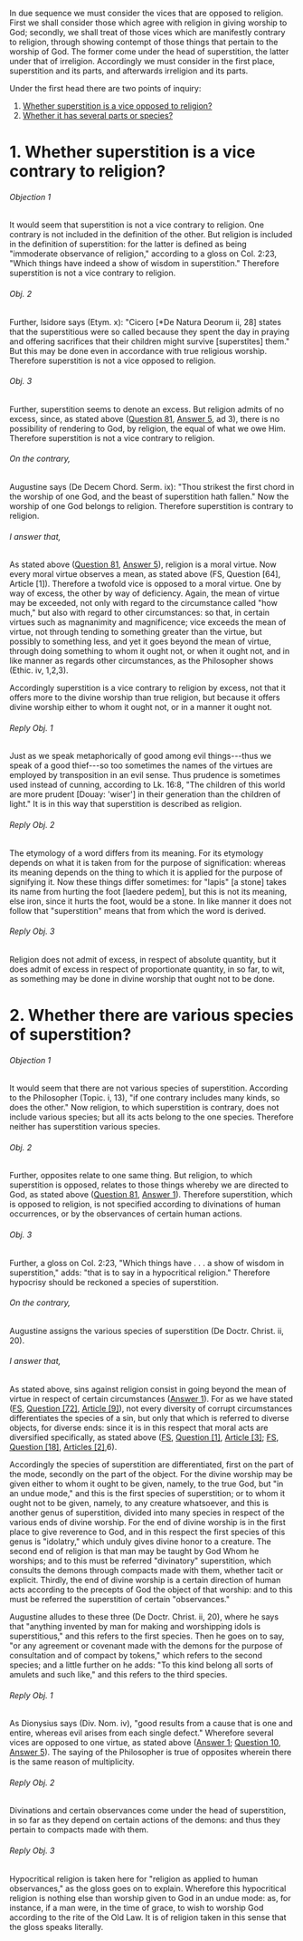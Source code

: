 In due sequence we must consider the vices that are opposed to religion. First we shall consider those which agree with religion in giving worship to God; secondly, we shall treat of those vices which are manifestly contrary to religion, through showing contempt of those things that pertain to the worship of God. The former come under the head of superstition, the latter under that of irreligion. Accordingly we must consider in the first place, superstition and its parts, and afterwards irreligion and its parts.  

Under the first head there are two points of inquiry:

1. [ Whether superstition is a vice opposed to religion?](#1.%20Whether%20superstition%20is%20a%20vice%20contrary%20to%20religion?)
2. [ Whether it has several parts or species?](#2.%20Whether%20there%20are%20various%20species%20of%20superstition?)



# 1. Whether superstition is a vice contrary to religion? 

###### Objection 1
It would seem that superstition is not a vice contrary to religion. One contrary is not included in the definition of the other. But religion is included in the definition of superstition: for the latter is defined as being "immoderate observance of religion," according to a gloss on Col. 2:23, "Which things have indeed a show of wisdom in superstition." Therefore superstition is not a vice contrary to religion.  

###### Obj. 2
Further, Isidore says (Etym. x): "Cicero \[\*De Natura Deorum ii, 28\] states that the superstitious were so called because they spent the day in praying and offering sacrifices that their children might survive \[superstites\] them." But this may be done even in accordance with true religious worship. Therefore superstition is not a vice opposed to religion.  

###### Obj. 3
Further, superstition seems to denote an excess. But religion admits of no excess, since, as stated above ([Question 81](../../64.%20Vices%20Opposed%20to%20Commutative%20Justice%20(18)/79.%20Parts%20of%20Justice%20(3)/81.%20Religion.md), [Answer 5](../../64.%20Vices%20Opposed%20to%20Commutative%20Justice%20(18)/79.%20Parts%20of%20Justice%20(3)/81.%20Religion.md#5.%20Whether%20religion%20is%20a%20theological%20virtue?%20), ad 3), there is no possibility of rendering to God, by religion, the equal of what we owe Him. Therefore superstition is not a vice contrary to religion.  

###### On the contrary,
Augustine says (De Decem Chord. Serm. ix): "Thou strikest the first chord in the worship of one God, and the beast of superstition hath fallen." Now the worship of one God belongs to religion. Therefore superstition is contrary to religion.  

###### I answer that,
As stated above ([Question 81](../../64.%20Vices%20Opposed%20to%20Commutative%20Justice%20(18)/79.%20Parts%20of%20Justice%20(3)/81.%20Religion.md), [Answer 5](../../64.%20Vices%20Opposed%20to%20Commutative%20Justice%20(18)/79.%20Parts%20of%20Justice%20(3)/81.%20Religion.md#5.%20Whether%20religion%20is%20a%20theological%20virtue?%20)), religion is a moral virtue. Now every moral virtue observes a mean, as stated above (FS, Question \[64\], Article \[1\]). Therefore a twofold vice is opposed to a moral virtue. One by way of excess, the other by way of deficiency. Again, the mean of virtue may be exceeded, not only with regard to the circumstance called "how much," but also with regard to other circumstances: so that, in certain virtues such as magnanimity and magnificence; vice exceeds the mean of virtue, not through tending to something greater than the virtue, but possibly to something less, and yet it goes beyond the mean of virtue, through doing something to whom it ought not, or when it ought not, and in like manner as regards other circumstances, as the Philosopher shows (Ethic. iv, 1,2,3).  

Accordingly superstition is a vice contrary to religion by excess, not that it offers more to the divine worship than true religion, but because it offers divine worship either to whom it ought not, or in a manner it ought not.  

###### Reply Obj. 1
Just as we speak metaphorically of good among evil things---thus we speak of a good thief---so too sometimes the names of the virtues are employed by transposition in an evil sense. Thus prudence is sometimes used instead of cunning, according to Lk. 16:8, "The children of this world are more prudent \[Douay: 'wiser'\] in their generation than the children of light." It is in this way that superstition is described as religion.  

###### Reply Obj. 2
The etymology of a word differs from its meaning. For its etymology depends on what it is taken from for the purpose of signification: whereas its meaning depends on the thing to which it is applied for the purpose of signifying it. Now these things differ sometimes: for "lapis" \[a stone\] takes its name from hurting the foot \[laedere pedem\], but this is not its meaning, else iron, since it hurts the foot, would be a stone. In like manner it does not follow that "superstition" means that from which the word is derived.  

###### Reply Obj. 3
Religion does not admit of excess, in respect of absolute quantity, but it does admit of excess in respect of proportionate quantity, in so far, to wit, as something may be done in divine worship that ought not to be done.  




# 2. Whether there are various species of superstition? 

###### Objection 1
It would seem that there are not various species of superstition. According to the Philosopher (Topic. i, 13), "if one contrary includes many kinds, so does the other." Now religion, to which superstition is contrary, does not include various species; but all its acts belong to the one species. Therefore neither has superstition various species.  

###### Obj. 2
Further, opposites relate to one same thing. But religion, to which superstition is opposed, relates to those things whereby we are directed to God, as stated above ([Question 81](../../64.%20Vices%20Opposed%20to%20Commutative%20Justice%20(18)/79.%20Parts%20of%20Justice%20(3)/81.%20Religion.md), [Answer 1](../../64.%20Vices%20Opposed%20to%20Commutative%20Justice%20(18)/79.%20Parts%20of%20Justice%20(3)/81.%20Religion.md#1.%20Whether%20religion%20directs%20man%20to%20God%20alone?%20)). Therefore superstition, which is opposed to religion, is not specified according to divinations of human occurrences, or by the observances of certain human actions.  

###### Obj. 3
Further, a gloss on Col. 2:23, "Which things have . . . a show of wisdom in superstition," adds: "that is to say in a hypocritical religion." Therefore hypocrisy should be reckoned a species of superstition.  

###### On the contrary,
Augustine assigns the various species of superstition (De Doctr. Christ. ii, 20).  

###### I answer that,
As stated above, sins against religion consist in going beyond the mean of virtue in respect of certain circumstances ([Answer 1](#1.%20Whether%20superstition%20is%20a%20vice%20contrary%20to%20religion?%20)). For as we have stated ([FS](../FS.html), [Question \[72\]](../FS/FS072.html#FSQ72OUTP1), [Article \[9\]](../FS/FS072.html#FSQ72A9THEP1)), not every diversity of corrupt circumstances differentiates the species of a sin, but only that which is referred to diverse objects, for diverse ends: since it is in this respect that moral acts are diversified specifically, as stated above ([FS](../FS.html), [Question \[1\]](../FS/FS001.html#FSQ1OUTP1), [Article \[3\]](../FS/FS001.html#FSQ1A3THEP1); [FS](../FS.html), [Question \[18\]](../FS/FS018.html#FSQ18OUTP1), [Articles \[2\]](../FS/FS018.html#FSQ18ATHEP1),6).  

Accordingly the species of superstition are differentiated, first on the part of the mode, secondly on the part of the object. For the divine worship may be given either to whom it ought to be given, namely, to the true God, but "in an undue mode," and this is the first species of superstition; or to whom it ought not to be given, namely, to any creature whatsoever, and this is another genus of superstition, divided into many species in respect of the various ends of divine worship. For the end of divine worship is in the first place to give reverence to God, and in this respect the first species of this genus is "idolatry," which unduly gives divine honor to a creature. The second end of religion is that man may be taught by God Whom he worships; and to this must be referred "divinatory" superstition, which consults the demons through compacts made with them, whether tacit or explicit. Thirdly, the end of divine worship is a certain direction of human acts according to the precepts of God the object of that worship: and to this must be referred the superstition of certain "observances."  

Augustine alludes to these three (De Doctr. Christ. ii, 20), where he says that "anything invented by man for making and worshipping idols is superstitious," and this refers to the first species. Then he goes on to say, "or any agreement or covenant made with the demons for the purpose of consultation and of compact by tokens," which refers to the second species; and a little further on he adds: "To this kind belong all sorts of amulets and such like," and this refers to the third species.  

###### Reply Obj. 1
As Dionysius says (Div. Nom. iv), "good results from a cause that is one and entire, whereas evil arises from each single defect." Wherefore several vices are opposed to one virtue, as stated above ([Answer 1](#1.%20Whether%20superstition%20is%20a%20vice%20contrary%20to%20religion?%20); [Question 10](../../../001.%20Theological%20Virtues%20(46)/01.%20Faith%20(16)/10.%20Unbelief%20in%20General.md), [Answer 5](../../../001.%20Theological%20Virtues%20(46)/01.%20Faith%20(16)/10.%20Unbelief%20in%20General.md#5.%20Whether%20there%20are%20several%20species%20of%20unbelief?%20)). The saying of the Philosopher is true of opposites wherein there is the same reason of multiplicity.  

###### Reply Obj. 2
Divinations and certain observances come under the head of superstition, in so far as they depend on certain actions of the demons: and thus they pertain to compacts made with them.  

###### Reply Obj. 3
Hypocritical religion is taken here for "religion as applied to human observances," as the gloss goes on to explain. Wherefore this hypocritical religion is nothing else than worship given to God in an undue mode: as, for instance, if a man were, in the time of grace, to wish to worship God according to the rite of the Old Law. It is of religion taken in this sense that the gloss speaks literally.